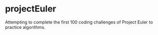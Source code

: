 # projectEuler

Attempting to complete the first 100 coding challenges of Project Euler to practice algorithms. 

